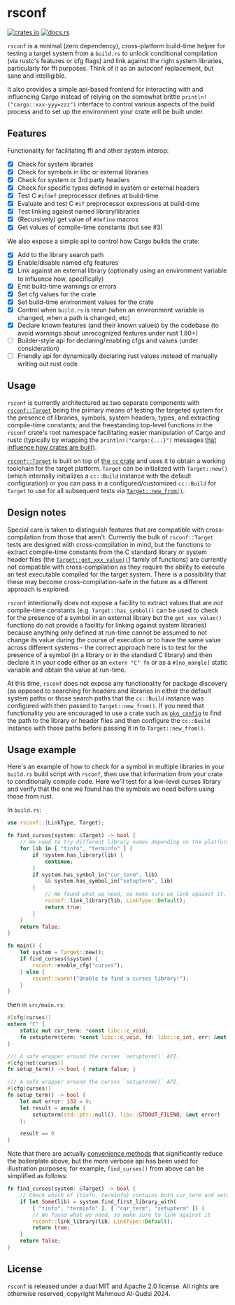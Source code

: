 # rsconf

[![crates.io](https://img.shields.io/crates/v/rsconf.svg)](https://crates.io/crates/rsconf)
[![docs.rs](https://docs.rs/rsconf/badge.svg)](https://docs.rs/rsconf/latest/rsconf/)

`rsconf` is a minimal (zero dependency), cross-platform build-time helper for testing a target system from a `build.rs` to unlock conditional compilation (via rustc's features or cfg flags) and link against the right system libraries, particularly for ffi purposes. Think of it as an autoconf replacement, but sane and intelligible.

It also provides a simple api-based frontend for interacting with and influencing Cargo instead of relying on the somewhat brittle `println!("cargo::xxx-yyy=zzz")` interface to control various aspects of the build process and to set up the environment your crate will be built under.

## Features

Functionality for facilitating ffi and other system interop:

* [X] Check for system libraries
* [X] Check for symbols in libc or external libraries
* [X] Check for system or 3rd party headers
* [X] Check for specific types defined in system or external headers
* [X] Test C `#ifdef` preprocessor defines at build-time
* [X] Evaluate and test C `#if` preprocessor expressions at build-time
* [X] Test linking against named library/libraries
* [X] (Recursively) get value of `#define` macros
* [X] Get values of compile-time constants (but see #3)

We also expose a simple api to control how Cargo builds the crate:

* [X] Add to the library search path
* [X] Enable/disable named cfg features
* [X] Link against an external library (optionally using an environment variable to influence how, specifically)
* [X] Emit build-time warnings or errors
* [X] Set cfg values for the crate
* [X] Set build-time environment values for the crate
* [X] Control when `build.rs` is rerun (when an environment variable is changed, when a path is changed, etc)
* [X] Declare known features (and their known values) by the codebase (to avoid warnings about unrecognized features under rust 1.80+)
* [ ] Builder-style api for declaring/enabling cfgs and values (under consideration)
* [ ] Friendly api for dynamically declaring rust values instead of manually writing out rust code

## Usage

`rsconf` is currently architectured as two separate components with [`rsconf::Target`](https://docs.rs/rsconf/latest/rsconf/struct.Target.html) being the primary means of testing the targeted system for the presence of libraries, symbols, system headers, types, and extracting compile-time constants; and the freestanding top-level functions in the `rsconf` crate's root namespace facilitating easier manipulation of Cargo and rustc (typically by wrapping the `println!("cargo:{...}")` messages [that influence how crates are built](https://rustwiki.org/en/cargo/reference/build-scripts.html)).

[`rsconf::Target`](https://docs.rs/rsconf/latest/rsconf/struct.Target.html) is built on top of [the `cc` crate](https://docs.rs/cc/latest/cc/) and uses it to obtain a working toolchain for the target platform. `Target` can be initialized with `Target::new()` (which internally initializes a `cc::Build` instance with the default configuration) or you can pass in a configured/customized `cc::Build` for `Target` to use for all subsequent tests via [`Target::new_from()`](https://docs.rs/rsconf/latest/rsconf/struct.Target.html#method.new_from).

## Design notes

Special care is taken to distinguish features that are compatible with cross-compilation from those that aren't. Currently the bulk of `rsconf::Target` tests are designed with cross-compilation in mind, but the functions to extract compile-time constants from the C standard library or system header files (the [`Target::get_xxx_value()`](https://docs.rs/rsconf/latest/rsconf/struct.Target.html#method.get_i32_value)] family of functions) are currently not compatible with cross-compilation as they require the ability to execute an test executable compiled for the target system. There is a possibility that these may become cross-compilation-safe in the future as a different approach is explored.

`rsconf` intentionally does not expose a facility to extract values that are *not* compile-time constants (e.g. `Target::has_symbol()` can be used to check for the presence of a symbol in an external library but the `get_xxx_value()` functions do not provide a facility for linking against system libraries) because anything only defined at run-time cannot be assumed to not change its value during the course of execution or to have the same value across different systems - the correct approach here is to test for the presence of a symbol (in a library or in the standard C library) and then declare it in your code either as an `extern "C" fn` or as a `#[no_mangle]` static variable and obtain the value at run-time.

At this time, `rsconf` does not expose any functionality for package discovery (as opposed to searching for headers and libraries in either the default system paths or those search paths that the `cc::Build` instance was configured with then passed to `Target::new_from()`. If you need that functionality you are encouraged to use a crate such as [`pkg_config`](https://docs.rs/pkg-config/latest/pkg_config/) to find the path to the library or header files and then configure the `cc::Build` instance with those paths before passing it in to `Target::new_from()`.

## Usage example

Here's an example of how to check for a symbol in multiple libraries in your `build.rs` build script with `rsconf`, then use that information from your crate to conditionally compile code. Here we'll test for a low-level curses library and verify that the one we found has the symbols we need before using those from rust.

In `build.rs`:

```rust
use rsconf::{LinkType, Target};

fn find_curses(system: &Target) -> bool {
    // We need to try different library names depending on the platform
    for lib in [ "tinfo", "terminfo" ] {
        if !system.has_library(lib) {
            continue;
        }
        if system.has_symbol_in("cur_term", lib)
            && system.has_symbol_in("setupterm", lib)
        {
            // We found what we need, so make sure we link against it.
            rsconf::link_library(lib, LinkType::Default);
            return true;
        }
    }
    return false;
}

fn main() {
    let system = Target::new();
    if find_curses(&system) {
        rsconf::enable_cfg("curses");
    } else {
        rsconf::warn!("Unable to find a curses library!");
    }
}
```

then in `src/main.rs`:

```rust
#[cfg(curses)]
extern "C" {
    static mut cur_term: *const libc::c_void;
    fn setupterm(term: *const libc::c_void, fd: libc::c_int, err: &mut libc::c_int);
}

/// A safe wrapper around the curses `setupterm()` API.
#[cfg(not(curses)]
fn setup_term() -> bool { return false; }

/// A safe wrapper around the curses `setupterm()` API.
#[cfg(curses)]
fn setup_term() -> bool {
    let mut error: i32 = 0;
    let result = unsafe {
        setupterm(std::ptr::null(), libc::STDOUT_FILENO, &mut error)
    };

    result == 0
}
```

Note that there are actually [convenience methods](https://docs.rs/rsconf/latest/rsconf/) that significantly reduce the boilerplate above, but the more verbose api has been used for illustration purposes; for example, `find_curses()` from above can be simplified as follows:

```rust
fn find_curses(system: &Target) -> bool {
    // Check which of {tinfo, terminfo} contains both cur_term and setupterm
    if let Some(lib) = system.find_first_library_with(
        [ "tinfo", "terminfo" ], [ "cur_term", "setupterm" ]) {
        // We found what we need, so make sure to link against it
        rsconf::link_library(lib, LinkType::Default);
        return true;
    }
    return false;
}
```

## License

`rsconf` is released under a dual MIT and Apache 2.0 license. All rights are otherwise reserved, copyright Mahmoud Al-Qudsi 2024.
